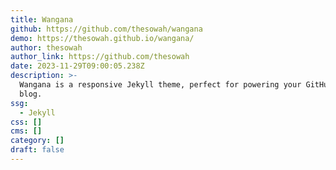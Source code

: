 ```yaml
---
title: Wangana
github: https://github.com/thesowah/wangana
demo: https://thesowah.github.io/wangana/
author: thesowah
author_link: https://github.com/thesowah
date: 2023-11-29T09:00:05.238Z
description: >-
  Wangana is a responsive Jekyll theme, perfect for powering your GitHub hosted
  blog.
ssg:
  - Jekyll
css: []
cms: []
category: []
draft: false
---
```

